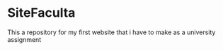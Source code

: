 # SiteFaculta
This a repository for my first website that i have to make as a university assignment
